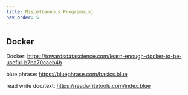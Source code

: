```yaml
---
title: Miscellaneous Programming
nav_order: 5
---
```


## Docker

Docker: https://towardsdatascience.com/learn-enough-docker-to-be-useful-b7ba70caeb4b

blue phrase: https://bluephrase.com/basics.blue

read write doc/text: https://readwritetools.com/index.blue